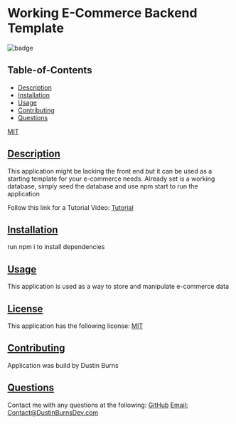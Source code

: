 
  # Working E-Commerce Backend Template
  
![badge](https://img.shields.io/badge/license-MIT-blue)
  
  ## Table-of-Contents
  * [Description](#description)
  * [Installation](#installation)
  * [Usage](#usage)
  * [Contributing](#contributing)
  * [Questions](#questions)

[MIT](https://choosealicense.com/licenses/MIT)

 
  ## [Description](#table-of-contents)
  This application might be lacking the front end but it can be used as a starting template for your e-commerce needs. Already set is a working database, simply seed the database and use npm start to run the application

  Follow this link for a Tutorial Video:
  [Tutorial](https://drive.google.com/file/d/1Z_ecy-iRj5xrBp9Fb3fYjDEFWthSJ6X0/view)
   
  ## [Installation](#table-of-contents)
  run npm i to install dependencies

  ## [Usage](#table-of-contents)
  This application is used as a way to store and manipulate e-commerce data


  ## [License](#table-of-contents)
  This application has the following license:
  [MIT](https://choosealicense.com/licenses/MIT)
    
  ## [Contributing](#table-of-contents)
  Application was build by Dustin Burns
    
  ## [Questions](#table-of-contents)
  Contact me with any questions at the following:
  [GitHub](https://github.com/BurnsD)
  [Email: Contact@DustinBurnsDev.com](mailto:Contact@DustinBurnsDev.com)
  